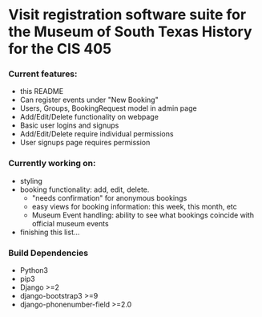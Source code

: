 
# Visit registration software suite for the Museum of South Texas History for the CIS 405


### Current features:
*   this README
*   Can register events under "New Booking"
*   Users, Groups, BookingRequest model in admin page
*   Add/Edit/Delete functionality on webpage
*   Basic user logins and signups
*   Add/Edit/Delete require individual permissions
*   User signups page requires permission

### Currently working on:
*   styling
*   booking functionality: add, edit, delete.
    *   "needs confirmation" for anonymous bookings
    *   easy views for booking information: this week, this month, etc
    *   Museum Event handling: ability to see what bookings coincide with official museum events
*   finishing this list...

### Build Dependencies
*   Python3
*   pip3
*   Django >=2
*   django-bootstrap3 >=9
*   django-phonenumber-field >=2.0
